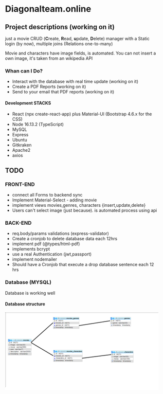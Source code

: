 # Diagonalteam.online

## Project descriptions (working on it)

just a movie CRUD (**C**reate, **R**ead, **u**pdate, **D**elete) manager with a Static login (by now), multiple joins (Relations one-to-many)

Movie and characters have image fields, is automated. You can not insert a own image, it's taken from an wikipedia API

### Whan can I Do?

* Interact with the database with real time update (working on it)
* Create a PDF Reports (working on it)
* Send to your email that PDF reports (working on it)

#### Development STACKS

* React (npx create-react-app) plus Material-UI (Bootstrap 4.6.x for the CSS)
* Node 16.13.2 (TypeScript)
* MySQL
* Express
* Ubuntu
* Gitkraken
* Apache2
* axios

## TODO

### FRONT-END

* connect all Forms to backend sync
* Implement Material-Select - adding movie
* implement views movies,genres, characters {insert,update,delete}
* Users can't select image (just because). is automated process using api

### BACK-END

* req.body/params validations (express-validator)
* Create a cronjob to delete database data each 12hrs
* implement pdf (@types/html-pdf)
* implements bcrypt
* use a real Authentication (jwt,passport)
* implement nodemailer
* Should have a Cronjob that execute a drop database sentence each 12 hrs

### Database (MYSQL)

Database is working well

#### Database structure

![Database Join Structure](/database.png "Database Join Structure")
